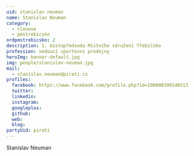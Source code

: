 ```yaml
---
uid: stanislav.neuman
name: Stanislav Neuman
category:
  - clenove
  - pmstrebicsko
ordpmstrebicsko: 2
description: 1. místopředseda Místního sdružení Třebíčsko
profession: vedoucí sportovní prodejny
heroImg: banner-default.jpg
img: people/stanislav-neuman.jpg
mail:
  - stanislav.neuman@pirati.cz
profiles:
  facebook: https://www.facebook.com/profile.php?id=100008399146513
  twitter:
  linkedin:
  instagram:
  googleplus:
  github:
  web:
  blog:
partyUid: pirati
---
```


Stanislav Neuman
